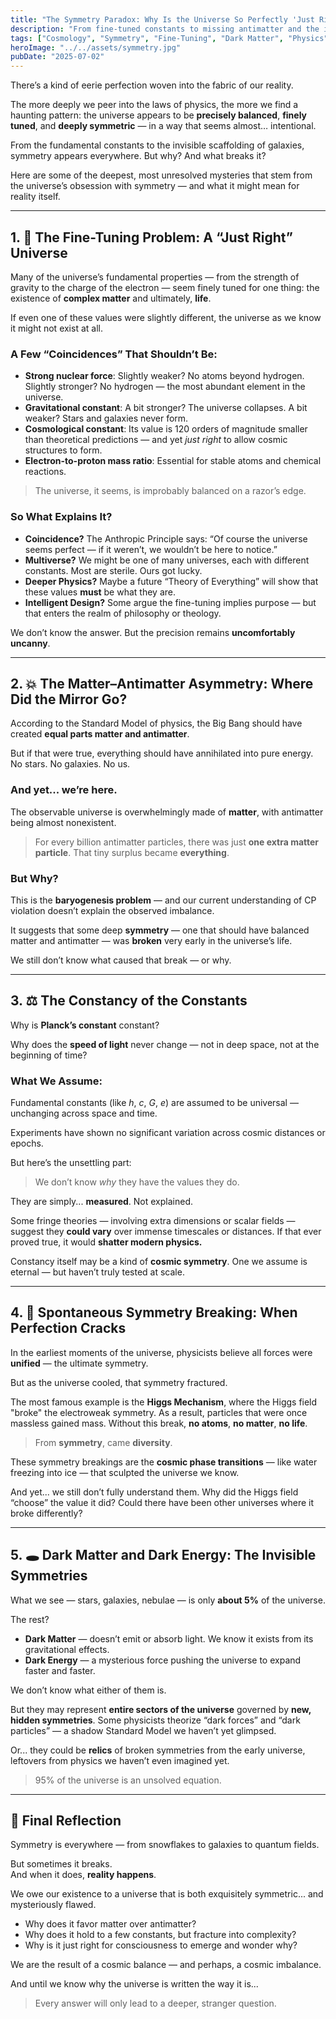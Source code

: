 ```yaml
---
title: "The Symmetry Paradox: Why Is the Universe So Perfectly 'Just Right'?"
description: "From fine-tuned constants to missing antimatter and the invisible influence of dark matter, this post explores the unsettling question: Why does the universe obey such perfect patterns?"
tags: ["Cosmology", "Symmetry", "Fine-Tuning", "Dark Matter", "Physics","Space","Cosmos","Universe","Existence","fascinating","mysteries","questions"]
heroImage: "../../assets/symmetry.jpg"
pubDate: "2025-07-02"
---
```


There’s a kind of eerie perfection woven into the fabric of our reality.

The more deeply we peer into the laws of physics, the more we find a haunting pattern: the universe appears to be **precisely balanced**, **finely tuned**, and **deeply symmetric** — in a way that seems almost… intentional.

From the fundamental constants to the invisible scaffolding of galaxies, symmetry appears everywhere. But why? And what breaks it?

Here are some of the deepest, most unresolved mysteries that stem from the universe’s obsession with symmetry — and what it might mean for reality itself.

---

## 1. 🧪 The Fine-Tuning Problem: A “Just Right” Universe

Many of the universe’s fundamental properties — from the strength of gravity to the charge of the electron — seem finely tuned for one thing: the existence of **complex matter** and ultimately, **life**.

If even one of these values were slightly different, the universe as we know it might not exist at all.

### A Few “Coincidences” That Shouldn’t Be:

- **Strong nuclear force**: Slightly weaker? No atoms beyond hydrogen. Slightly stronger? No hydrogen — the most abundant element in the universe.
- **Gravitational constant**: A bit stronger? The universe collapses. A bit weaker? Stars and galaxies never form.
- **Cosmological constant**: Its value is 120 orders of magnitude smaller than theoretical predictions — and yet *just right* to allow cosmic structures to form.
- **Electron-to-proton mass ratio**: Essential for stable atoms and chemical reactions.

> The universe, it seems, is improbably balanced on a razor’s edge.

### So What Explains It?

- **Coincidence?** The Anthropic Principle says: “Of course the universe seems perfect — if it weren’t, we wouldn’t be here to notice.”
- **Multiverse?** We might be one of many universes, each with different constants. Most are sterile. Ours got lucky.
- **Deeper Physics?** Maybe a future “Theory of Everything” will show that these values **must** be what they are.
- **Intelligent Design?** Some argue the fine-tuning implies purpose — but that enters the realm of philosophy or theology.

We don’t know the answer. But the precision remains **uncomfortably uncanny**.

---

## 2. 💥 The Matter–Antimatter Asymmetry: Where Did the Mirror Go?

According to the Standard Model of physics, the Big Bang should have created **equal parts matter and antimatter**.

But if that were true, everything should have annihilated into pure energy. No stars. No galaxies. No us.

### And yet... we’re here.

The observable universe is overwhelmingly made of **matter**, with antimatter being almost nonexistent.

> For every billion antimatter particles, there was just **one extra matter particle**. That tiny surplus became **everything**.

### But Why?

This is the **baryogenesis problem** — and our current understanding of CP violation doesn’t explain the observed imbalance.

It suggests that some deep **symmetry** — one that should have balanced matter and antimatter — was **broken** very early in the universe’s life.

We still don’t know what caused that break — or why.

---

## 3. ⚖️ The Constancy of the Constants

Why is **Planck’s constant** constant?

Why does the **speed of light** never change — not in deep space, not at the beginning of time?

### What We Assume:

Fundamental constants (like *h*, *c*, *G*, *e*) are assumed to be universal — unchanging across space and time.

Experiments have shown no significant variation across cosmic distances or epochs.

But here’s the unsettling part:

> We don’t know *why* they have the values they do.

They are simply... **measured**. Not explained.

Some fringe theories — involving extra dimensions or scalar fields — suggest they **could vary** over immense timescales or distances. If that ever proved true, it would **shatter modern physics.**

Constancy itself may be a kind of **cosmic symmetry**. One we assume is eternal — but haven’t truly tested at scale.

---

## 4. 🌌 Spontaneous Symmetry Breaking: When Perfection Cracks

In the earliest moments of the universe, physicists believe all forces were **unified** — the ultimate symmetry.

But as the universe cooled, that symmetry fractured.

The most famous example is the **Higgs Mechanism**, where the Higgs field "broke" the electroweak symmetry. As a result, particles that were once massless gained mass. Without this break, **no atoms**, **no matter**, **no life**.

> From **symmetry**, came **diversity**.

These symmetry breakings are the **cosmic phase transitions** — like water freezing into ice — that sculpted the universe we know.

And yet... we still don’t fully understand them. Why did the Higgs field “choose” the value it did? Could there have been other universes where it broke differently?

---

## 5. 🕳️ Dark Matter and Dark Energy: The Invisible Symmetries

What we see — stars, galaxies, nebulae — is only **about 5%** of the universe.

The rest?

- **Dark Matter** — doesn’t emit or absorb light. We know it exists from its gravitational effects.
- **Dark Energy** — a mysterious force pushing the universe to expand faster and faster.

We don’t know what either of them is.

But they may represent **entire sectors of the universe** governed by **new, hidden symmetries**. Some physicists theorize “dark forces” and “dark particles” — a shadow Standard Model we haven’t yet glimpsed.

Or... they could be **relics** of broken symmetries from the early universe, leftovers from physics we haven’t even imagined yet.

> 95% of the universe is an unsolved equation.

---

## 🧠 Final Reflection

Symmetry is everywhere — from snowflakes to galaxies to quantum fields.

But sometimes it breaks.  
And when it does, **reality happens**.

We owe our existence to a universe that is both exquisitely symmetric... and mysteriously flawed.

- Why does it favor matter over antimatter?
- Why does it hold to a few constants, but fracture into complexity?
- Why is it just right for consciousness to emerge and wonder why?

We are the result of a cosmic balance — and perhaps, a cosmic imbalance.

And until we know why the universe is written the way it is...

> Every answer will only lead to a deeper, stranger question.
